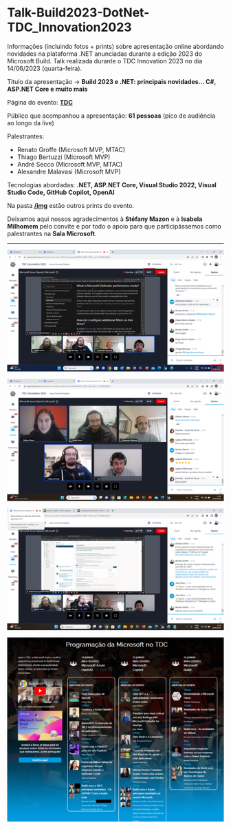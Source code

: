 # Talk-Build2023-DotNet-TDC_Innovation2023
Informações (incluindo fotos + prints) sobre apresentação online abordando novidades na plataforma .NET anunciadas durante a edição 2023 do Microsoft Build. Talk realizada durante o TDC Innovation 2023 no dia 14/06/2023 (quarta-feira).

Título da apresentação -> **Build 2023 e .NET: principais novidades... C#, ASP.NET Core e muito mais**

Página do evento: [**TDC**](https://promo.thedevconf.com/inn23-microsoft)

Público que acompanhou a apresentação: **61 pessoas** (pico de audiência ao longo da live)

Palestrantes:
- Renato Groffe (Microsoft MVP, MTAC)
- Thiago Bertuzzi (Microsoft MVP)
- André Secco (Microsoft MVP, MTAC)
- Alexandre Malavasi (Microsoft MVP)

Tecnologias abordadas: **.NET, ASP.NET Core, Visual Studio 2022, Visual Studio Code, GitHub Copilot, OpenAI**

Na pasta [**/img**](img/) estão outros prints do evento.

Deixamos aqui nossos agradecimentos à **Stéfany Mazon** e à **Isabela Milhomem** pelo convite e por todo o apoio para que participássemos como palestrantes na **Sala Microsoft**.

---

![Palestrando](img/audiencia.png)

![Palestrando](img/b-01.png)

![Palestrando](img/b-10.png)

![Banner](img/banner.png)